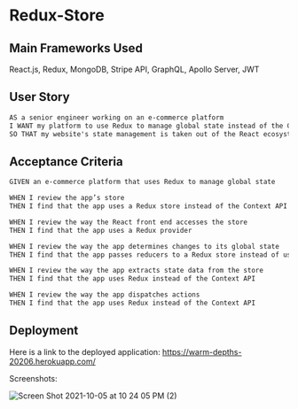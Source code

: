 # Redux-Store

## Main Frameworks Used

React.js, Redux, MongoDB, Stripe API, GraphQL, Apollo Server, JWT

## User Story

```md
AS a senior engineer working on an e-commerce platform
I WANT my platform to use Redux to manage global state instead of the Context API
SO THAT my website's state management is taken out of the React ecosystem
```

## Acceptance Criteria

```md
GIVEN an e-commerce platform that uses Redux to manage global state

WHEN I review the app’s store
THEN I find that the app uses a Redux store instead of the Context API

WHEN I review the way the React front end accesses the store
THEN I find that the app uses a Redux provider

WHEN I review the way the app determines changes to its global state
THEN I find that the app passes reducers to a Redux store instead of using the Context API

WHEN I review the way the app extracts state data from the store
THEN I find that the app uses Redux instead of the Context API

WHEN I review the way the app dispatches actions
THEN I find that the app uses Redux instead of the Context API
```

## Deployment

Here is a link to the deployed application: https://warm-depths-20206.herokuapp.com/

Screenshots:

![Screen Shot 2021-10-05 at 10 24 05 PM (2)](https://user-images.githubusercontent.com/87332492/136486499-6bfcb4dc-7d88-4ad1-bcff-6fd9795ee09a.png)

